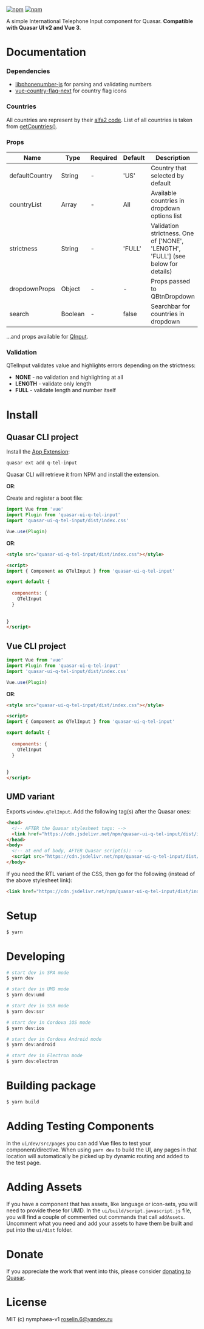 [![npm](https://img.shields.io/npm/v/quasar-ui-q-tel-input.svg?label=quasar-ui-q-tel-input)](https://www.npmjs.com/package/quasar-ui-q-tel-input)
[![npm](https://img.shields.io/npm/dt/quasar-ui-q-tel-input.svg)](https://www.npmjs.com/package/quasar-ui-q-tel-input)


A simple International Telephone Input component for Quasar.
**Compatible with Quasar UI v2 and Vue 3**.


# Documentation
### Dependencies
- [libphonenumber-js](https://www.npmjs.com/package/libphonenumber-js) for parsing and validating numbers
- [vue-country-flag-next](https://www.npmjs.com/package/vue-country-flag-next) for country flag icons

### Countries
All countries are represent by their [alfa2 code](https://en.wikipedia.org/wiki/ISO_3166-1_alpha-2). List of all countries is taken from [getCountries()](https://gitlab.com/catamphetamine/libphonenumber-js/-/blob/master/README.md#getcountries-string).

### Props
| Name           | Type     | Required | Default   | Description                                                                                                    |
| -------------- | -------- | -------- | --------- | -------------------------------------------------------------------------------------------------------------- |
| defaultCountry | String   | -        | 'US'      | Country that selected by default                                                                               |
| countryList    | Array    | -        | All       | Available countries in dropdown options list                                                                   |
| strictness     | String   | -        | 'FULL'    | Validation strictness. One of ['NONE', 'LENGTH', 'FULL'] (see below for details)                               |
| dropdownProps  | Object   | -        | -         | Props passed to QBtnDropdown                                                                                   |
| search         | Boolean  | -        | false     | Searchbar for countries in dropdown                                                                            |

...and props available for [QInput](https://quasar.dev/vue-components/input#qinput-api).

### Validation
QTelInput validates value and highlights errors depending on the strictness:
- **NONE** - no validation and highlighting at all
- **LENGTH** - validate only length
- **FULL** - validate length and number itself


# Install
## Quasar CLI project
Install the [App Extension](../app-extension):
```bash
quasar ext add q-tel-input
```
Quasar CLI will retrieve it from NPM and install the extension.

**OR**:

Create and register a boot file:
```js
import Vue from 'vue'
import Plugin from 'quasar-ui-q-tel-input'
import 'quasar-ui-q-tel-input/dist/index.css'

Vue.use(Plugin)
```

**OR**:

```html
<style src="quasar-ui-q-tel-input/dist/index.css"></style>

<script>
import { Component as QTelInput } from 'quasar-ui-q-tel-input'

export default {
  
  components: {
    QTelInput
  }
  
  
}
</script>
```


## Vue CLI project
```js
import Vue from 'vue'
import Plugin from 'quasar-ui-q-tel-input'
import 'quasar-ui-q-tel-input/dist/index.css'

Vue.use(Plugin)
```

**OR**:

```html
<style src="quasar-ui-q-tel-input/dist/index.css"></style>

<script>
import { Component as QTelInput } from 'quasar-ui-q-tel-input'

export default {
  
  components: {
    QTelInput
  }
  
  
}
</script>
```


## UMD variant
Exports `window.qTelInput`.
Add the following tag(s) after the Quasar ones:
```html
<head>
  <!-- AFTER the Quasar stylesheet tags: -->
  <link href="https://cdn.jsdelivr.net/npm/quasar-ui-q-tel-input/dist/index.min.css" rel="stylesheet" type="text/css">
</head>
<body>
  <!-- at end of body, AFTER Quasar script(s): -->
  <script src="https://cdn.jsdelivr.net/npm/quasar-ui-q-tel-input/dist/index.umd.min.js"></script>
</body>
```
If you need the RTL variant of the CSS, then go for the following (instead of the above stylesheet link):
```html
<link href="https://cdn.jsdelivr.net/npm/quasar-ui-q-tel-input/dist/index.rtl.min.css" rel="stylesheet" type="text/css">
```


# Setup
```bash
$ yarn
```


# Developing
```bash
# start dev in SPA mode
$ yarn dev

# start dev in UMD mode
$ yarn dev:umd

# start dev in SSR mode
$ yarn dev:ssr

# start dev in Cordova iOS mode
$ yarn dev:ios

# start dev in Cordova Android mode
$ yarn dev:android

# start dev in Electron mode
$ yarn dev:electron
```


# Building package
```bash
$ yarn build
```


# Adding Testing Components
in the `ui/dev/src/pages` you can add Vue files to test your component/directive. When using `yarn dev` to build the UI, any pages in that location will automatically be picked up by dynamic routing and added to the test page.


# Adding Assets
If you have a component that has assets, like language or icon-sets, you will need to provide these for UMD. In the `ui/build/script.javascript.js` file, you will find a couple of commented out commands that call `addAssets`. Uncomment what you need and add your assets to have them be built and put into the `ui/dist` folder.


# Donate
If you appreciate the work that went into this, please consider [donating to Quasar](https://donate.quasar.dev).


# License
MIT (c) nymphaea-v1 <roselin.6@yandex.ru>
